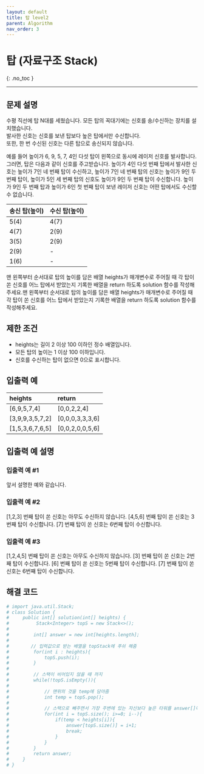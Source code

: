 ```yaml
---
layout: default
title: 탑 level2
parent: Algorithm
nav_order: 3
---
```


# 탑 (자료구조 Stack)
{: .no_toc }

---

## 문제 설명

수평 직선에 탑 N대를 세웠습니다. 모든 탑의 꼭대기에는 신호를 송/수신하는 장치를 설치했습니다.  
발사한 신호는 신호를 보낸 탑보다 높은 탑에서만 수신합니다.  
또한, 한 번 수신된 신호는 다른 탑으로 송신되지 않습니다.  

예를 들어 높이가 6, 9, 5, 7, 4인 다섯 탑이 왼쪽으로 동시에 레이저 신호를 발사합니다.  
그러면, 탑은 다음과 같이 신호를 주고받습니다. 높이가 4인 다섯 번째 탑에서 발사한 신호는 높이가 7인 네 번째 탑이 수신하고, 높이가 7인 네 번째 탑의 신호는 높이가 9인 두 번째 탑이, 높이가 5인 세 번째 탑의 신호도 높이가 9인 두 번째 탑이 수신합니다. 높이가 9인 두 번째 탑과 높이가 6인 첫 번째 탑이 보낸 레이저 신호는 어떤 탑에서도 수신할 수 없습니다.


| 송신 탑(높이)   | 수신 탑(높이)        | 
|:-------------|:------------------|
| 5(4)         | 4(7)              |
| 4(7)         | 2(9)              |
| 3(5)         | 2(9)              |
| 2(9)         | -                 |
| 1(6)         | -                 |


맨 왼쪽부터 순서대로 탑의 높이를 담은 배열 heights가 매개변수로 주어질 때 각 탑이 쏜 신호를 어느 탑에서 받았는지 기록한 배열을 return 하도록 solution 함수를 작성해주세요.맨 왼쪽부터 순서대로 탑의 높이를 담은 배열 heights가 매개변수로 주어질 때 각 탑이 쏜 신호를 어느 탑에서 받았는지 기록한 배열을 return 하도록 solution 함수를 작성해주세요.


## 제한 조건

- heights는 길이 2 이상 100 이하인 정수 배열입니다.
- 모든 탑의 높이는 1 이상 100 이하입니다.
- 신호를 수신하는 탑이 없으면 0으로 표시합니다.


## 입출력 예

| heights          | return            | 
|:-----------------|:------------------|
| [6,9,5,7,4]      | [0,0,2,2,4]       |
| [3,9,9,3,5,7,2]  | [0,0,0,3,3,3,6]   |
| [1,5,3,6,7,6,5]  | [0,0,2,0,0,5,6]   |

## 입출력 예 설명

### 입출력 예 #1

앞서 설명한 예와 같습니다.

### 입출력 예 #2

[1,2,3] 번째 탑이 쏜 신호는 아무도 수신하지 않습니다.
[4,5,6] 번째 탑이 쏜 신호는 3번째 탑이 수신합니다.
[7] 번째 탑이 쏜 신호는 6번째 탑이 수신합니다.

### 입출력 예 #3

[1,2,4,5] 번째 탑이 쏜 신호는 아무도 수신하지 않습니다.
[3] 번째 탑이 쏜 신호는 2번째 탑이 수신합니다.
[6] 번째 탑이 쏜 신호는 5번째 탑이 수신합니다.
[7] 번째 탑이 쏜 신호는 6번째 탑이 수신합니다.

## 해결 코드
```yaml
# import java.util.Stack;
# class Solution {
#     public int[] solution(int[] heights) {
#          Stack<Integer> topS = new Stack<>();
#
#         int[] answer = new int[heights.length];
# 
#        // 입력값으로 받는 배열을 topStack에 푸쉬 해줌
#         for(int i : heights){
#             topS.push(i);
#         }
#
#         // 스택이 비어있지 않을 때 까지
#         while(!topS.isEmpty()){
#
#             // 맨위의 것을 temp에 담아줌
#             int temp = topS.pop();
# 
#             // 스택으로 빼주면서 가장 주변에 있는 자신보다 높은 타워를 answer[]에 삽입
#             for(int i = topS.size(); i>=0; i--){
#                 if(temp < heights[i]){
#                     answer[topS.size()] = i+1;
#                     break;
#                 }
#             }
#         }
#         return answer;
#     }
# }
```
